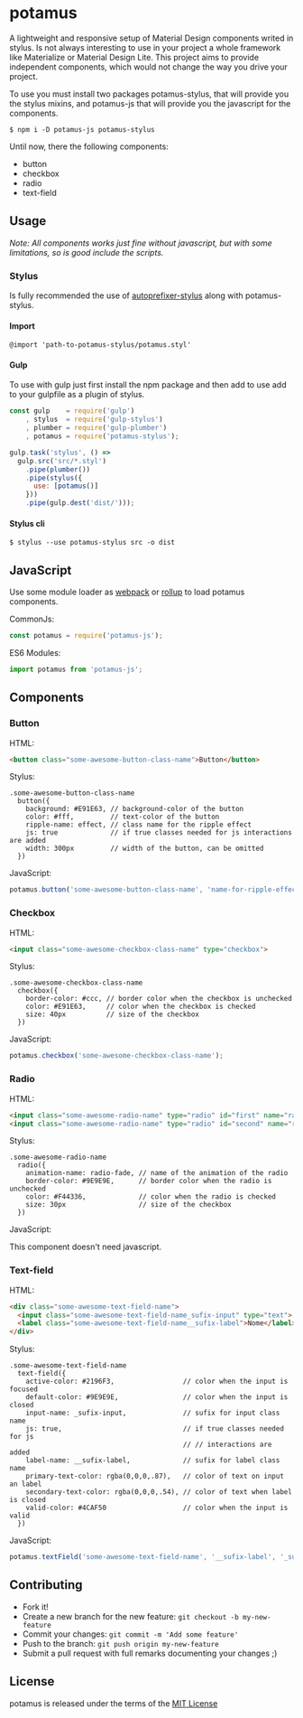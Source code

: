 # potamus
A lightweight and responsive setup of Material Design components writed in stylus. Is not always interesting to use in your project a whole framework like Materialize or Material Design Lite. This project aims to provide independent components, which would not change the way you drive your project.

To use you must install two packages potamus-stylus, that will provide you the stylus mixins, and potamus-js that will provide you the javascript for the components.

```$ npm i -D potamus-js potamus-stylus```

Until now, there the following components:
- button
- checkbox
- radio
- text-field

## Usage

*Note: All components works just fine without javascript, but with some limitations, so is good include the scripts.*

### Stylus

Is fully recommended the use of [autoprefixer-stylus](https://github.com/jescalan/autoprefixer-stylus) along with potamus-stylus.

#### Import
``` stylus
@import 'path-to-potamus-stylus/potamus.styl'
```
#### Gulp
To use with gulp just first install the npm package and then add to use add to your gulpfile as a plugin of stylus.
``` javascript
const gulp    = require('gulp')
    , stylus  = require('gulp-stylus')
    , plumber = require('gulp-plumber')
    , potamus = require('potamus-stylus');

gulp.task('stylus', () =>
  gulp.src('src/*.styl')
    .pipe(plumber())
    .pipe(stylus({
      use: [potamus()]
    }))
    .pipe(gulp.dest('dist/')));
```
#### Stylus cli
`$ stylus --use potamus-stylus src -o dist`

## JavaScript
Use some module loader as [webpack](https://webpack.github.io/) or [rollup](http://rollupjs.org/) to load potamus components.

CommonJs:
```javascript
const potamus = require('potamus-js');
```
ES6 Modules:
```javascript
import potamus from 'potamus-js';
```

## Components

### Button
HTML:
``` html
<button class="some-awesome-button-class-name">Button</button>
```
Stylus:
```stylus
.some-awesome-button-class-name
  button({
    background: #E91E63, // background-color of the button
    color: #fff,         // text-color of the button
    ripple-name: effect, // class name for the ripple effect
    js: true             // if true classes needed for js interactions are added
    width: 300px         // width of the button, can be omitted
  })
```
JavaScript:
```javascript
potamus.button('some-awesome-button-class-name', 'name-for-ripple-effect-class');
```
### Checkbox
HTML:
```html
<input class="some-awesome-checkbox-class-name" type="checkbox">
```
Stylus:
```stylus
.some-awesome-checkbox-class-name
  checkbox({
    border-color: #ccc, // border color when the checkbox is unchecked
    color: #E91E63,     // color when the checkbox is checked
    size: 40px          // size of the checkbox
  })
```
JavaScript:
```javascript
potamus.checkbox('some-awesome-checkbox-class-name');
```

### Radio
HTML:
```html
<input class="some-awesome-radio-name" type="radio" id="first" name="radio">
<input class="some-awesome-radio-name" type="radio" id="second" name="radio">
```
Stylus:
```stylus
.some-awesome-radio-name
  radio({
    animation-name: radio-fade, // name of the animation of the radio
    border-color: #9E9E9E,      // border color when the radio is unchecked
    color: #F44336,             // color when the radio is checked
    size: 30px                  // size of the checkbox
  })
```
JavaScript:

This component doesn't need javascript.
### Text-field
HTML:
```html
<div class="some-awesome-text-field-name">
  <input class="some-awesome-text-field-name_sufix-input" type="text">
  <label class="some-awesome-text-field-name__sufix-label">Nome</label>
</div>
```
Stylus:
```stylus
.some-awesome-text-field-name
  text-field({
    active-color: #2196F3,                 // color when the input is focused
    default-color: #9E9E9E,                // color when the input is closed
    input-name: _sufix-input,              // sufix for input class name
    js: true,                              // if true classes needed for js
                                           // // interactions are added
    label-name: __sufix-label,             // sufix for label class name
    primary-text-color: rgba(0,0,0,.87),   // color of text on input an label
    secondary-text-color: rgba(0,0,0,.54), // color of text when label is closed
    valid-color: #4CAF50                   // color when the input is valid
  })
```
JavaScript:
```javascript
potamus.textField('some-awesome-text-field-name', '__sufix-label', '_sufix-input');
```

## Contributing
- Fork it!
- Create a new branch for the new feature: `git checkout -b my-new-feature`
- Commit your changes: `git commit -m 'Add some feature'`
- Push to the branch: `git push origin my-new-feature`
- Submit a pull request with full remarks documenting your changes ;)

## License

potamus is released under the terms of the [MIT License](https://opensource.org/licenses/MIT)
